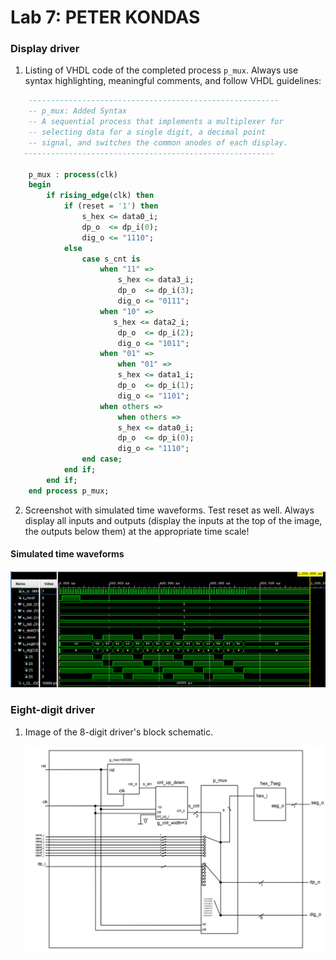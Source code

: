 # Lab 7: PETER KONDAS

### Display driver

1. Listing of VHDL code of the completed process `p_mux`. Always use syntax highlighting, meaningful comments, and follow VHDL guidelines:

```vhdl
    --------------------------------------------------------
    -- p_mux: Added Syntax
    -- A sequential process that implements a multiplexer for
    -- selecting data for a single digit, a decimal point 
    -- signal, and switches the common anodes of each display.
   --------------------------------------------------------

    p_mux : process(clk)
    begin
        if rising_edge(clk) then
            if (reset = '1') then
                s_hex <= data0_i;
                dp_o  <= dp_i(0);
                dig_o <= "1110";
            else
                case s_cnt is
                    when "11" =>
                        s_hex <= data3_i;
                        dp_o  <= dp_i(3);
                        dig_o <= "0111";
                    when "10" =>
                       s_hex <= data2_i;
                        dp_o  <= dp_i(2);
                        dig_o <= "1011";
                    when "01" =>
                        when "01" =>
                        s_hex <= data1_i;
                        dp_o  <= dp_i(1);
                        dig_o <= "1101";
                    when others =>
                        when others =>
                        s_hex <= data0_i;
                        dp_o  <= dp_i(0);
                        dig_o <= "1110";
                end case;
            end if;
        end if;
    end process p_mux;
```

2. Screenshot with simulated time waveforms. Test reset as well. Always display all inputs and outputs (display the inputs at the top of the image, the outputs below them) at the appropriate time scale!
#### Simulated time waveforms
   ![Screenshot](obrazky/screenshot.png)

### Eight-digit driver

1. Image of the 8-digit driver's block schematic.  

   ![Schematic](obrazky/schematic.png)
